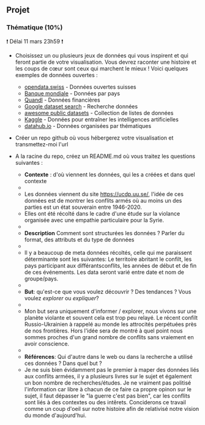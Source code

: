 
## Projet

### Thématique (10%)

❗ Délai 11 mars 23h59 ❗
* Choisissez un ou plusieurs jeux de données qui vous inspirent et qui feront partie de votre visualisation. Vous devrez raconter une histoire et les coups de cœur sont ceux qui marchent le mieux ! Voici quelques exemples de données ouvertes :

  * [opendata.swiss](https://opendata.swiss/fr/) - Données ouvertes suisses
  * [Banque mondiale](https://datacatalog.worldbank.org/) - Données par pays
  * [Quandl](https://www.quandl.com/search) - Données financières
  * [Google dataset search](https://toolbox.google.com/datasetsearch) - Recherche données
  * [awesome public datasets](https://github.com/awesomedata/awesome-public-datasets) - Collection de listes de données
  * [Kaggle](https://www.kaggle.com/datasets) - Données pour entraîner les intelligences artificielles
  * [datahub.io](https://datahub.io/collections) - Données organisées par thématiques

    
* Créer un repo github où vous hébergerez votre visualisation et transmettez-moi l'url


* A la racine du repo, créez un README.md où vous traitez les questions suivantes : 
  * **Contexte** : d'où viennent les données, qui les a créées et dans quel contexte
  * 
  * Les données viennent du site https://ucdp.uu.se/, l'idée de ces données est de montrer les conflits armés où au moins un des parties est un état souverain entre 1946-2020.
  * Elles ont été récolté dans le cadre d'une étude sur la violance organisée avec une empathie particulaire pour la Syrie.
  *  
  * **Description** Comment sont structurées les données ? Parler du format, des attributs et du type de données
  * 
  * Il y a beaucoup de meta données récoltés, celle qui me paraissent déterminante sont les suivantes: Le territoire abritant le confilt, les pays participant aux différantsconflits, les années de début et de fin de ces événements. Les data seront varié entre date et nom de groupe/pays.
  * 
  * **But**: qu'est-ce que vous voulez découvrir ? Des tendances ? Vous voulez *explorer* ou *expliquer*?
  * 
  * Mon but sera uniquement d'informer / explorer, nous vivons sur une planète violante et souvent cela est trop peu relayé. Le récent confilt Russio-Ukrainien à rappelé au monde les attrocités perpétuées près de nos frontières. Hors l'idée sera de montré à quel point nous sommes proches d'un grand nombre de conflits sans vraiement en avoir conscience.
  * 
  * **Références**: Qui d'autre dans le web ou dans la recherche a utilisé ces données ? Dans quel but ?
  * Je ne suis bien évidamment pas le premier à maper des données liés aux conflits armées, il y a plusieurs livres sur le sujet et également un bon nombre de recherches/études. Je ne vraiment pas politisé l'information car libre à chacun de ce faire ca propre opinon sur le sujet, il faut dépasser le "la guerre c'est pas bien", car les conflits sont liés à des contextes ou des intêrets. Conciderons ce travail comme un coup d'oeil sur notre histoire afin de relativisé notre vision du monde d'aujourd'hui.     

